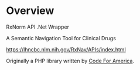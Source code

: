 Overview
========
RxNorm API .Net Wrapper

A Semantic Navigation Tool for Clinical Drugs 

https://lhncbc.nlm.nih.gov/RxNav/APIs/index.html

Originally a PHP library written by [Code For America](https://github.com/codeforamerica/rxNorm_php).